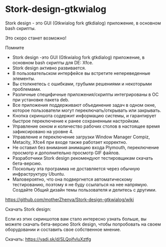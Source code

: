 # Stork-design-gtkwialog
Stork design - это GUI (Gtkwialog fork gtkdialog) приложение, в основном bash скрипты.

Это скоро станет возможно!

Помните

* Stork design -это GUI (Gtkwialog fork gtkdialog) приложение, в основном bash скрипты для DE: Xfce.
* Stork design активно развивается.
* В пользовательском интерфейсе вы встретите непереведенные элементы.
* Вы столкнетесь с ошибками, грубыми решениями и некоторыми проблемами.
* Различные специфичные приложения/скрипты интегрированы в ОС при установке пакета deb.
* Все приложения поддерживают объединение задач в одном окне, которое пользователи могут переключать/открывать или закрывать.
* Кнопка скриншота содержит информацию системы, и гарантирует быстрое переключение к ранее сохраненным настройкам.
* Управление окном и количество рабочих столов в настоящее время зафиксировано на уровне 4.
* Управление и переключение загрузки Window Manager Compiz, Metacity, Xfce4 при входе также работает корректно.
* Не оставил без внимания анимацию входа Plymouth, переключение просмотр и дополнительно просмотр GIF файлов. 
* Разработчики  Stork design рекомендуют тестировщикам скачать бета-версию.
* Поскольку эта программа не доставляется через обычную инфраструктуру Ubuntu.
* Маловероятно, что она подвергнется автоматическому тестированию, поэтому я не буду ссылаться на нее напрямую.
Создайте Общий дизайн темы пользователя и делитесь с другими.

https://github.com/motherZhenya/Stork-design-gtkwialog/wiki

Скачать Stork design:

Если из этих скриншотов вам стало интересно узнать больше, вы можете скачать бета-версию Stork design, чтобы попробовать на своем оборудовании и составить свое собственное мнение.

Скачать: https://yadi.sk/d/SLQojfvIuXztfg

